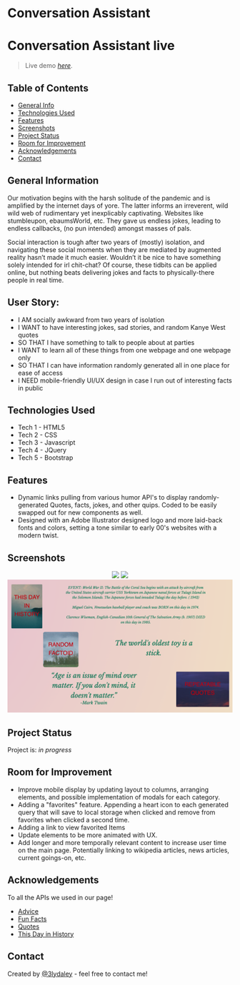 # Conversation Assistant

# Conversation Assistant live
> Live demo [_here_](https://3lydaley.github.io/conversationStarter/). <!-- Project link here. -->

## Table of Contents
* [General Info](#general-information)
* [Technologies Used](#technologies-used)
* [Features](#features)
* [Screenshots](#screenshots)
* [Project Status](#project-status)
* [Room for Improvement](#room-for-improvement)
* [Acknowledgements](#acknowledgements)
* [Contact](#contact)



## General Information

Our motivation begins with the harsh solitude of the pandemic and is amplified by the internet days of yore. The latter informs an irreverent, wild wild web of rudimentary yet inexplicably captivating. Websites like stumbleupon, ebaumsWorld, etc. They gave us endless jokes, leading to endless callbacks, (no pun intended) amongst masses of pals. 

Social interaction is tough after two years of (mostly) isolation, and navigating these social moments when they are mediated by augmented reality hasn’t made it much easier. Wouldn’t it be nice to have something solely intended for irl chit-chat? Of course, these tidbits can be applied online, but nothing beats delivering jokes and facts to physically-there people in real time.

## User Story:
- I AM socially awkward from two years of isolation
- I WANT to have interesting jokes, sad stories, and random Kanye West quotes 
- SO THAT I have something to talk to people about at parties
- I WANT to learn all of these things from one webpage and one webpage only
- SO THAT I can have information randomly generated all in one place for ease of access
- I NEED mobile-friendly UI/UX design in case I run out of interesting facts in public


## Technologies Used
- Tech 1 - HTML5
- Tech 2 - CSS
- Tech 3 - Javascript
- Tech 4 - JQuery
- Tech 5 - Bootstrap


## Features
- Dynamic links pulling from various humor API's to display randomly-generated Quotes, facts, jokes, and other quips. Coded to be easily swapped out for new components as well.
- Designed with an Adobe Illustrator designed logo and more laid-back fonts and colors, setting a tone similar to early 00's websites with a modern twist. 


## Screenshots

<p align="center">
  <img src="./assets/Screenshots/ss-0.png" />
  <img src="./assets/Screenshots/ss-1.png" />
  <img src="./assets/photos/ss-2.png" />
  </p>


## Project Status
Project is: _in progress_ 

## Room for Improvement
- Improve mobile display by updating layout to columns, arranging elements, and possible implementation of modals for each category.
- Adding a "favorites" feature. Appending a heart icon to each generated query that will save to local storage when clicked and remove from favorites when clicked a second time. 
- Adding a link to view favorited Items
- Update elements to be more animated with UX.
- Add longer and more temporally relevant content to increase user time on the main page. Potentially linking to wikipedia articles, news articles, current goings-on, etc. 


## Acknowledgements
To all the APIs we used in our page!
- [Advice](https://api.adviceslip.com/advice)
- [Fun Facts](https://api.aakhilv.me/fun/facts)
- [Quotes](https://quote-garden.herokuapp.com/api/v3/quotes)
- [This Day in History](https://quote-garden.herokuapp.com/api/v3/quotes)



## Contact
Created by [@3lydaley](https://github.com/3lyDaley) - feel free to contact me!



